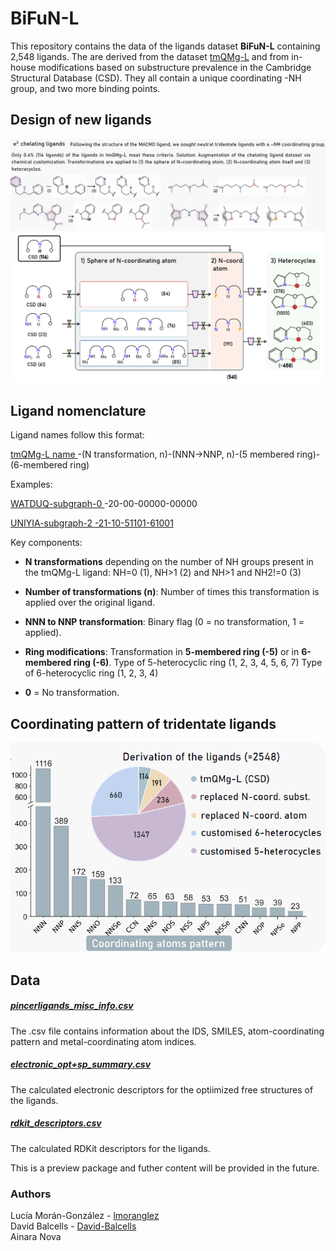 # BiFuN-L

This repository contains the data of the ligands dataset **BiFuN-L** containing 2,548 ligands. The are derived from the dataset [tmQMg-L](https://github.com/uiocompcat/tmQMg-L) and from in-house modifications based on substructure prevalence in the Cambridge Structural Database (CSD).
They all contain a unique coordinating -NH group, and two more binding points. 

## Design of new ligands 
![customizationligands](customizationligands.png)
![customization_flowchart](customization_flowchart.png)

## Ligand nomenclature
Ligand names follow this format:

<ins> tmQMg-L name​ </ins>-(N transformation, n)-(NNN→NNP, n)-(5 membered ring)-(6-membered ring)

Examples:

<ins> WATDUQ-subgraph-0 </ins>-20-00-00000-00000  ​

<ins> UNIYIA-subgraph-2 <ins>-21-10-51101-61001​

Key components:
- **N transformations** depending on the number of NH groups present in the tmQMg-L ligand:
NH=0 (1), NH>1 (2) and NH>1 and NH2!=0 (3)​

- **Number of transformations (n)**: 
Number of times this transformation is applied over the original ligand.

- **NNN to NNP transformation**:
Binary flag (0 = no transformation, 1 = applied).

- **Ring modifications**:
Transformation in **5-membered ring (-5)** or in **6-membered ring (-6)**.
Type of 5-heterocyclic ring (1, 2, 3, 4, 5, 6, 7)
Type of 6-heterocyclic ring (1, 2, 3, 4)

- **0** = No transformation.

## Coordinating pattern of tridentate ligands
![coordinatingpattern](coordinatingpattern.png)

## Data
##### [pincerligands_misc_info.csv](pincerligands_misc_info.csv)
The .csv file contains information about the IDS, SMILES, atom-coordinating pattern and metal-coordinating atom indices.

##### [electronic_opt+sp_summary.csv](electronic_opt+sp_summary.csv)
The calculated electronic descriptors for the optiimized free structures of the ligands. 

##### [rdkit_descriptors.csv](rdkit_descriptors.csv)
The calculated RDKit descriptors for the ligands. 

This is a preview package and futher content will be provided in the future.

### Authors
Lucía Morán-González - [lmoranglez](https://github.com/lmoranglez) \
David Balcells - [David-Balcells](https://github.com/David-Balcells) \
Ainara Nova 
